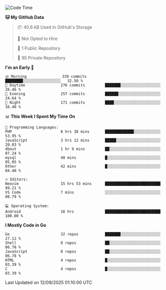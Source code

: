 
<!--START_SECTION:waka-->
![Code Time](http://img.shields.io/badge/Code%20Time-6%2C259%20hrs%2051%20mins-blue)

**🐱 My GitHub Data** 

> 📦 40.6 kB Used in GitHub's Storage 
 > 
> 🚫 Not Opted to Hire
 > 
> 📜 1 Public Repository 
 > 
> 🔑 95 Private Repository 
 > 
**I'm an Early 🐤** 

```text
🌞 Morning                339 commits         ████████░░░░░░░░░░░░░░░░░   32.50 % 
🌆 Daytime                276 commits         ███████░░░░░░░░░░░░░░░░░░   26.46 % 
🌃 Evening                257 commits         ██████░░░░░░░░░░░░░░░░░░░   24.64 % 
🌙 Night                  171 commits         ████░░░░░░░░░░░░░░░░░░░░░   16.40 % 
```


📊 **This Week I Spent My Time On** 

```text
💬 Programming Languages: 
PHP                      8 hrs 38 mins       █████████████░░░░░░░░░░░░   53.95 % 
JavaScript               3 hrs 12 mins       █████░░░░░░░░░░░░░░░░░░░░   20.03 % 
dbout                    1 hr 9 mins         ██░░░░░░░░░░░░░░░░░░░░░░░   07.24 % 
mysql                    48 mins             █░░░░░░░░░░░░░░░░░░░░░░░░   05.05 % 
Other                    42 mins             █░░░░░░░░░░░░░░░░░░░░░░░░   04.40 % 

🔥 Editors: 
Neovim                   15 hrs 53 mins      █████████████████████████   99.21 % 
VS Code                  7 mins              ░░░░░░░░░░░░░░░░░░░░░░░░░   00.79 % 

💻 Operating System: 
Android                  16 hrs              █████████████████████████   100.00 % 
```

**I Mostly Code in Go** 

```text
Go                       32 repos            ███████░░░░░░░░░░░░░░░░░░   27.12 % 
Shell                    8 repos             ██░░░░░░░░░░░░░░░░░░░░░░░   06.78 % 
JavaScript               8 repos             ██░░░░░░░░░░░░░░░░░░░░░░░   06.78 % 
HTML                     4 repos             █░░░░░░░░░░░░░░░░░░░░░░░░   03.39 % 
C                        4 repos             █░░░░░░░░░░░░░░░░░░░░░░░░   03.39 % 
```




 Last Updated on 12/09/2025 01:10:00 UTC
<!--END_SECTION:waka-->
